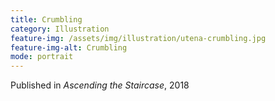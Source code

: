 ```yaml
---
title: Crumbling
category: Illustration
feature-img: /assets/img/illustration/utena-crumbling.jpg
feature-img-alt: Crumbling
mode: portrait
---
```


Published in *Ascending the Staircase*, 2018
